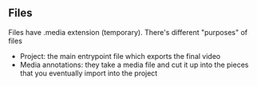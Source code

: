 ## Files

Files have .media extension (temporary). There's different "purposes" of files

- Project: the main entrypoint file which exports the final video
- Media annotations: they take a media file and cut it up into the pieces that
  you eventually import into the project
